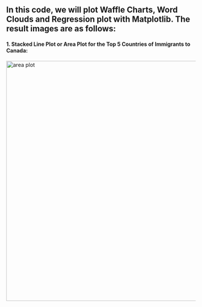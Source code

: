 ## In this code, we will plot Waffle Charts, Word Clouds and Regression plot with Matplotlib. The result images are as follows:

#### 1. Stacked Line Plot or Area Plot for the Top 5 Countries of Immigrants to Canada:
<img width="637" alt="area plot" src="https://github.com/user-attachments/assets/bee30a61-60a9-42af-b539-8d38812b0e99">
